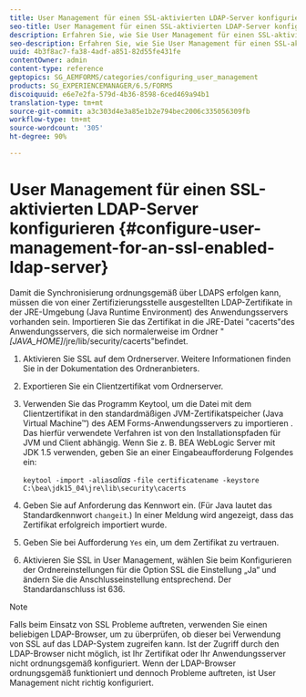 ```yaml
---
title: User Management für einen SSL-aktivierten LDAP-Server konfigurieren
seo-title: User Management für einen SSL-aktivierten LDAP-Server konfigurieren
description: Erfahren Sie, wie Sie User Management für einen SSL-aktivierten LDAP-Server konfigurieren, damit die Synchronisierung aktiviert wird, um Über LDAPS ordnungsgemäß zu funktionieren.
seo-description: Erfahren Sie, wie Sie User Management für einen SSL-aktivierten LDAP-Server konfigurieren, damit die Synchronisierung aktiviert wird, um Über LDAPS ordnungsgemäß zu funktionieren.
uuid: 4b3f8ac7-fa38-4adf-a851-82d55fe431fe
contentOwner: admin
content-type: reference
geptopics: SG_AEMFORMS/categories/configuring_user_management
products: SG_EXPERIENCEMANAGER/6.5/FORMS
discoiquuid: e6e7e2fa-579d-4b36-8598-6ced469a94b1
translation-type: tm+mt
source-git-commit: a3c303d4e3a85e1b2e794bec2006c335056309fb
workflow-type: tm+mt
source-wordcount: '305'
ht-degree: 90%

---
```



# User Management für einen SSL-aktivierten LDAP-Server konfigurieren {#configure-user-management-for-an-ssl-enabled-ldap-server}

Damit die Synchronisierung ordnungsgemäß über LDAPS erfolgen kann, müssen die von einer Zertifizierungsstelle ausgestellten LDAP-Zertifikate in der JRE-Umgebung (Java Runtime Environment) des Anwendungsservers vorhanden sein. Importieren Sie das Zertifikat in die JRE-Datei &quot;cacerts&quot;des Anwendungsservers, die sich normalerweise im Ordner &quot;*[JAVA_HOME]*/jre/lib/security/cacerts&quot;befindet.

1. Aktivieren Sie SSL auf dem Ordnerserver. Weitere Informationen finden Sie in der Dokumentation des Ordneranbieters.
1. Exportieren Sie ein Clientzertifikat vom Ordnerserver.
1. Verwenden Sie das Programm Keytool, um die Datei mit dem Clientzertifikat in den standardmäßigen JVM-Zertifikatspeicher (Java Virtual Machine™) des AEM Forms-Anwendungsservers zu importieren . Das hierfür verwendete Verfahren ist von den Installationspfaden für JVM und Client abhängig. Wenn Sie z. B. BEA WebLogic Server mit JDK 1.5 verwenden, geben Sie an einer Eingabeaufforderung Folgendes ein:

   `keytool -import -alias`*alias* `-file certificatename -keystore C:\bea\jdk15_04\jre\lib\security\cacerts`

1. Geben Sie auf Anforderung das Kennwort ein. (Für Java lautet das Standardkennwort `changeit`.) In einer Meldung wird angezeigt, dass das Zertifikat erfolgreich importiert wurde.
1. Geben Sie bei Aufforderung `Yes` ein, um dem Zertifikat zu vertrauen.
1. Aktivieren Sie SSL in User Management, wählen Sie beim Konfigurieren der Ordnereinstellungen für die Option SSL die Einstellung „Ja“ und ändern Sie die Anschlusseinstellung entsprechend. Der Standardanschluss ist 636.

>[!NOTE]
>
>Falls beim Einsatz von SSL Probleme auftreten, verwenden Sie einen beliebigen LDAP-Browser, um zu überprüfen, ob dieser bei Verwendung von SSL auf das LDAP-System zugreifen kann. Ist der Zugriff durch den LDAP-Browser nicht möglich, ist Ihr Zertifikat oder Ihr Anwendungsserver nicht ordnungsgemäß konfiguriert. Wenn der LDAP-Browser ordnungsgemäß funktioniert und dennoch Probleme auftreten, ist User Management nicht richtig konfiguriert.

